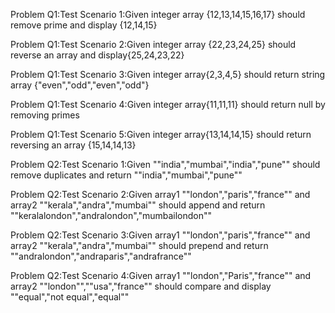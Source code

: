 Problem Q1:Test Scenario 1:Given integer array {12,13,14,15,16,17} should remove prime and display {12,14,15}

Problem Q1:Test Scenario 2:Given integer array {22,23,24,25} should reverse an array and display{25,24,23,22}

Problem Q1:Test Scenario 3:Given integer array{2,3,4,5} should return string array {"even","odd","even","odd"}

Problem Q1:Test Scenario 4:Given integer array{11,11,11} should return null by removing primes

Problem Q1:Test Scenario 5:Given integer array{13,14,14,15} should return reversing an array {15,14,14,13}

Problem Q2:Test Scenario 1:Given ""india","mumbai","india","pune"" should remove duplicates and return ""india","mumbai","pune""

Problem Q2:Test Scenario 2:Given array1 ""london","paris","france"" and array2 ""kerala","andra","mumbai"" should append and return ""keralalondon","andralondon","mumbailondon""

Problem Q2:Test Scenario 3:Given array1 ""london","paris","france"" and array2 ""kerala","andra","mumbai"" should prepend and return ""andralondon","andraparis","andrafrance""

Problem Q2:Test Scenario 4:Given array1 ""london","Paris","france"" and array2 ""london"",""usa","france"" should compare and display ""equal","not equal","equal""
